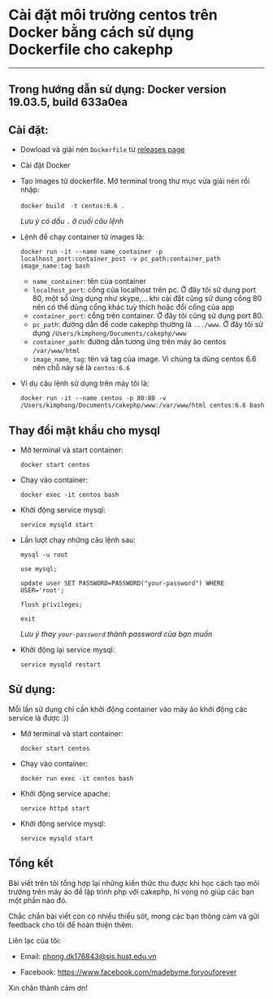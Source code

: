 #  Cài đặt môi trường centos trên Docker bằng cách sử dụng Dockerfile cho cakephp 
----
## Trong hướng dẫn sử dụng: Docker version 19.03.5, build 633a0ea
## Cài đặt:
- Dowload và giải nén `Dockerfile` từ [releases page](https://github.com/Veigarcat/Cakephp-setup/releases)
- Cài đặt Docker
- Tạo images từ dockerfile. Mở terminal trong thư mục vừa giải nén rồi nhập:

    `docker build　-t centos:6.6 .` 

    *Lưu ý có dấu `.` ở cuối câu lệnh*
- Lệnh để chạy container từ images là:

    `docker run -it --name name_container -p localhost_port:container_post -v pc_path:container_path image_name:tag bash`

  - `name_container`: tên của container
  - `localhost_port`: cổng của localhost trên pc. Ở đây tôi sử dụng port 80, một số ứng dụng như skype,... khi cài đặt cũng sử dụng cổng 80 nên có thể dùng cổng khác tuỳ thích hoặc đổi cổng của app
  - `container_port`: cổng trên container. Ở đây tôi cũng sử dụng port 80.
  - `pc_path`: đường dẫn để code cakephp thường là `.../www`. Ở đây tôi sử dụng `/Users/kimphong/Documents/cakephp/www`
  - `container_path`: đường dẫn tương ứng trên máy ảo centos `/var/www/html`
  - `image_name`, `tag`: tên và tag của image. Vì chúng ta dùng centos 6.6 nên chỗ này sẽ là `centos:6.6`

- Ví dụ câu lệnh sử dụng trên máy tôi là:
    
    `docker run -it --name centos -p 80:80 -v /Users/kimphong/Documents/cakephp/www:/var/www/html centos:6.6 bash`

## Thay đổi mật khẩu cho mysql
- Mở terminal và start container:
    
    `docker start centos`

- Chạy vào container:

    `docker exec -it centos bash`
    
- Khởi động service mysql:

    `service mysqld start`
    
- Lần lượt chạy những câu lệnh sau:

    `mysql -u root`
    
    `use mysql;`
    
    `update user SET PASSWORD=PASSWORD("your-password") WHERE USER='root';`
    
    `flush privileges;`
    
    `exit`
 
    *Lưu ý thay `your-password` thành password của bạn muốn*
    
- Khởi động lại service mysql:

    `service mysqld restart`
    
## Sử dụng:

Mỗi lần sử dụng chỉ cần khởi động container vào máy ảo khởi động các service là được :))

- Mở terminal và start container:
    
    `docker start centos`

- Chạy vào container:

    `docker run exec -it centos bash`

- Khởi động service apache:

    `service httpd start`
    
- Khởi động service mysql:

    `service mysqld start`
## Tổng kết 

Bài viết trên tôi tổng hợp lại những kiến thức thu được khi học cách tạo môi trường trên máy ảo để lập trình php với cakephp, hi vọng nó giúp các bạn một phần nào đó.

Chắc chắn bài viết còn có nhiều thiếu sót, mong các bạn thông cảm và gửi feedback cho tôi để hoàn thiện thêm.

Liên lạc của tôi:

- Email: phong.dk176843@sis.hust.edu.vn

- Facebook: https://www.facebook.com/madebyme.foryouforever

Xin chân thành cảm ơn!
